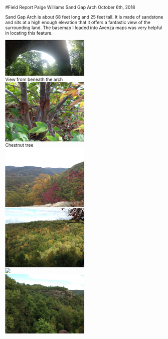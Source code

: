 #Field Report
Paige Williams
Sand Gap Arch
October 6th, 2018

Sand Gap Arch is about 68 feet long and 25 feet tall. It is made of sandstone and sits at a high enough elevation that it offers a fantastic view of the surrounding land. The basemap I loaded into Avenza maps was very helpful in locating this feature.

<img src="rrg_arch.jpg" width=50%> <br>
View from beneath the arch<br>
<img src="rrg_chestnut.jpg" width = 50%> <br>
Chestnut tree<br>
<img src="rrg_outlook.jpg" width=50%><br>
<img src="rrg_outlook2.jpg" width=50%><br>
<img src="rrg_rock_outlook.jpg" width=50%><br>
<img src="rrg_trees_rock.jpg" width=50%>